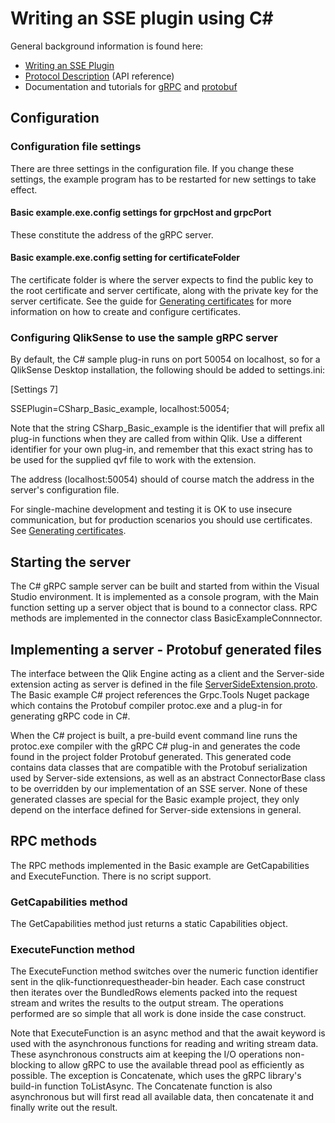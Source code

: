 # Writing an SSE plugin using C#

General background information is found here:

* [Writing an SSE Plugin](../../docs/writing_a_plugin.md)
* [Protocol Description](../../docs/SSE_Protocol.md) (API reference)
* Documentation and tutorials for [gRPC](http://www.grpc.io/docs/) and [protobuf](https://developers.google.com/protocol-buffers/docs/overview)

## Configuration

### Configuration file settings

There are three settings in the configuration file. If you change these settings, the example program has to be restarted for new settings to take effect.
#### Basic example.exe.config settings for grpcHost and grpcPort
These constitute the address of the gRPC server.

#### Basic example.exe.config setting for certificateFolder
The certificate folder is where the server expects to find the public key to the root certificate and server certificate, along with the private key for the server certificate.
See the guide for [Generating certificates](../../generate_certs_guide/README.md) for more information on how to create and configure certificates.

### Configuring QlikSense to use the sample gRPC server
By default, the C# sample plug-in runs on port 50054 on localhost, so for a QlikSense Desktop installation, the following should be added to settings.ini:

[Settings 7] 

SSEPlugin=CSharp_Basic_example, localhost:50054;

Note that the string CSharp_Basic_example is the identifier that will prefix all plug-in functions when they are called from within Qlik.
Use a different identifier for your own plug-in, and remember that this exact string has to be used for the supplied qvf file to work with the extension.

The address (localhost:50054) should of course match the address in the server's configuration file.

For single-machine development and testing it is OK to use insecure communication, but for production scenarios you should use certificates. See [Generating certificates](../../generate_certs_guide/README.md).

## Starting the server

The C# gRPC sample server can be built and started from within the Visual Studio environment. 
It is implemented as a console program, with the Main function setting up a server object that is bound to a connector class.
RPC methods are implemented in the connector class BasicExampleConnnector.

## Implementing a server - Protobuf generated files
The interface between the Qlik Engine acting as a client and the Server-side extension acting as server is defined in 
the file [ServerSideExtension.proto](../../proto/ServerSideExtension.proto). The Basic example C# project references the Grpc.Tools Nuget package 
which contains the Protobuf compiler protoc.exe and a plug-in for generating gRPC code in C#.

When the C# project is built, a pre-build event command line runs the protoc.exe compiler with the gRPC C# plug-in and generates the code found in the project 
folder Protobuf generated. This generated code contains data classes that are compatible with the Protobuf serialization used by Server-side extensions, as well 
as an abstract ConnectorBase class to be overridden by our implementation of an SSE server.
None of these generated classes are special for the Basic example project, they only depend on the interface defined for Server-side extensions in general.

## RPC methods
The RPC methods implemented in the Basic example are GetCapabilities and ExecuteFunction. There is no script support.

### GetCapabilities method
The GetCapabilities method just returns a static Capabilities object.

### ExecuteFunction method
The ExecuteFunction method switches over the numeric function identifier sent in the qlik-functionrequestheader-bin header. 
Each case construct then iterates over the BundledRows elements packed into the request stream and writes the results to the output stream. 
The operations performed are so simple that all work is done inside the case construct.

Note that ExecuteFunction is an async method and that the await keyword is used with the asynchronous functions for reading and writing stream data. These asynchronous constructs aim at keeping the I/O operations non-blocking to allow gRPC to use the available thread pool as efficiently as possible. 
The exception is Concatenate, which uses the gRPC library's build-in function ToListAsync. 
The Concatenate function is also asynchronous but will first read all available data, then concatenate it and finally write out the result.
